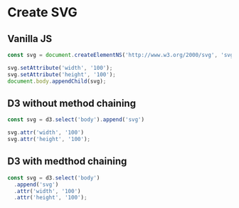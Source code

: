


# Create SVG


## Vanilla JS
```javascript
const svg = document.createElementNS('http://www.w3.org/2000/svg', 'svg');

svg.setAttribute('width', '100');
svg.setAttribute('height', '100');
document.body.appendChild(svg);
```

## D3 without method chaining
```javascript
const svg = d3.select('body').append('svg')

svg.attr('width', '100')
svg.attr('height', '100');
```

## D3 with medthod chaining

```javascript
const svg = d3.select('body')
  .append('svg')
  .attr('width', '100')
  .attr('height', '100');
```

